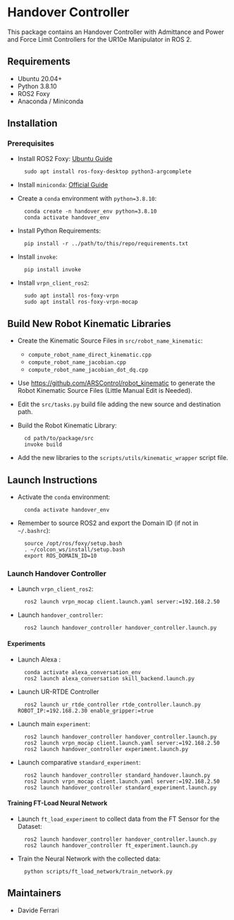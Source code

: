 # Handover Controller

This package contains an Handover Controller with Admittance and Power and Force Limit Controllers for the UR10e Manipulator in ROS 2.

## Requirements

- Ubuntu 20.04+
- Python 3.8.10
- ROS2 Foxy
- Anaconda / Miniconda

## Installation

### Prerequisites

- Install ROS2 Foxy: [Ubuntu Guide](https://docs.ros.org/en/foxy/Installation/Ubuntu-Install-Debians.html)

        sudo apt install ros-foxy-desktop python3-argcomplete

- Install `miniconda`: [Official Guide](https://docs.conda.io/en/main/miniconda.html)

- Create a `conda` environment with `python=3.8.10`:

        conda create -n handover_env python=3.8.10
        conda activate handover_env

- Install Python Requirements:

        pip install -r ../path/to/this/repo/requirements.txt

- Install `invoke`:

        pip install invoke

- Install `vrpn_client_ros2`:

        sudo apt install ros-foxy-vrpn
        sudo apt install ros-foxy-vrpn-mocap

## Build New Robot Kinematic Libraries

- Create the Kinematic Source Files in `src/robot_name_kinematic`:

  - `compute_robot_name_direct_kinematic.cpp`
  - `compute_robot_name_jacobian.cpp`
  - `compute_robot_name_jacobian_dot_dq.cpp`

- Use https://github.com/ARSControl/robot_kinematic to generate the Robot Kinematic Source Files (Little Manual Edit is Needed).

- Edit the `src/tasks.py` build file adding the new source and destination path.

- Build the Robot Kinematic Library:

        cd path/to/package/src
        invoke build

- Add the new libraries to the `scripts/utils/kinematic_wrapper` script file.

## Launch Instructions

- Activate the `conda` environment:

        conda activate handover_env

- Remember to source ROS2 and export the Domain ID (if not in `~/.bashrc`):

        source /opt/ros/foxy/setup.bash
        . ~/colcon_ws/install/setup.bash
        export ROS_DOMAIN_ID=10

### Launch Handover Controller

- Launch `vrpn_client_ros2`:

        ros2 launch vrpn_mocap client.launch.yaml server:=192.168.2.50

- Launch `handover_controller`:

        ros2 launch handover_controller handover_controller.launch.py

#### Experiments

- Launch Alexa :

        conda activate alexa_conversation_env
        ros2 launch alexa_conversation skill_backend.launch.py 

- Launch UR-RTDE Controller

        ros2 launch ur_rtde_controller rtde_controller.launch.py ROBOT_IP:=192.168.2.30 enable_gripper:=true

- Launch main `experiment`:

        ros2 launch handover_controller handover_controller.launch.py
        ros2 launch vrpn_mocap client.launch.yaml server:=192.168.2.50
        ros2 launch handover_controller experiment.launch.py

- Launch comparative `standard_experiment`:

        ros2 launch handover_controller standard_handover.launch.py
        ros2 launch vrpn_mocap client.launch.yaml server:=192.168.2.50
        ros2 launch handover_controller standard_experiment.launch.py

#### Training FT-Load Neural Network

- Launch `ft_load_experiment` to collect data from the FT Sensor for the Dataset:

        ros2 launch handover_controller handover_controller.launch.py
        ros2 launch handover_controller ft_experiment.launch.py

- Train the Neural Network with the collected data:

        python scripts/ft_load_network/train_network.py

## Maintainers

- Davide Ferrari
